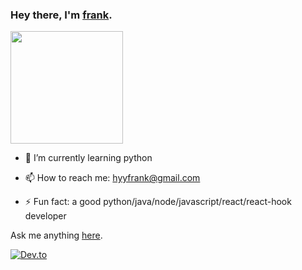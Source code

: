 ### Hey there, I'm [frank](https://yy-tech.online/).

<div style="display: flex;">
  <div>
    <img height="180em" src="https://github-readme-stats.vercel.app/api?username=alichtman&show_icons=true&theme=dark&include_all_commits=true&count_private=true"/>
<div style="flex: 1;">




- 🌱 I’m currently learning python

- 📫 How to reach me: hyyfrank@gmail.com

- ⚡ Fun fact: a good python/java/node/javascript/react/react-hook developer


<!-- - 🔭 I’m currently working on OSCP. -->
Ask me anything [here](https://github.com/alichtman/alichtman/issues?q=is%3Aissue+is%3Aopen+sort%3Aupdated-desc).

<!-- [![Aaron's github stats](https://github-readme-stats.vercel.app/api?username=alichtman&show_icons=true&title_color=fff&icon_color=79ff97&text_color=9f9f9f&bg_color=151515)](https://github.com/alichtman/github-readme-stats) -->




[![Dev.to](https://github-readme-stats.vercel.app/api/pin/?username=thepracticaldev&repo=dev.to)](https://github.com/thepracticaldev/dev.to)

